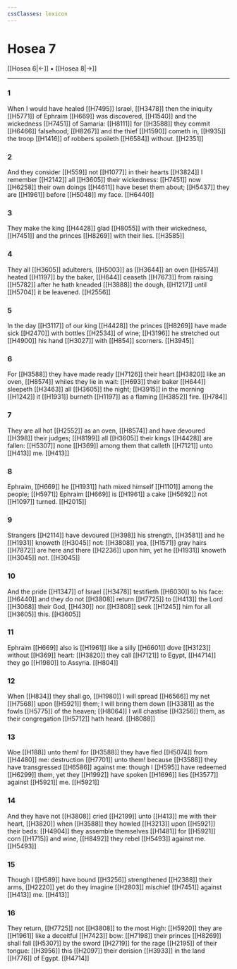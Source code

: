 ```yaml
---
cssClasses: lexicon
---
```

# Hosea 7

[[Hosea 6|←]] • [[Hosea 8|→]]

---

### 1
When I would have healed [[H7495]] Israel, [[H3478]] then the iniquity [[H5771]] of Ephraim [[H669]] was discovered, [[H1540]] and the wickedness [[H7451]] of Samaria: [[H8111]] for [[H3588]] they commit [[H6466]] falsehood; [[H8267]] and the thief [[H1590]] cometh in, [[H935]] the troop [[H1416]] of robbers spoileth [[H6584]] without. [[H2351]]

### 2
And they consider [[H559]] not [[H1077]] in their hearts [[H3824]] I remember [[H2142]] all [[H3605]] their wickedness: [[H7451]] now [[H6258]] their own doings [[H4611]] have beset them about; [[H5437]] they are [[H1961]] before [[H5048]] my face. [[H6440]]

### 3
They make the king [[H4428]] glad [[H8055]] with their wickedness, [[H7451]] and the princes [[H8269]] with their lies. [[H3585]]

### 4
They all [[H3605]] adulterers, [[H5003]] as [[H3644]] an oven [[H8574]] heated [[H1197]] by the baker, [[H644]] ceaseth [[H7673]] from raising [[H5782]] after he hath kneaded [[H3888]] the dough, [[H1217]] until [[H5704]] it be leavened. [[H2556]]

### 5
In the day [[H3117]] of our king [[H4428]] the princes [[H8269]] have made sick [[H2470]] with bottles [[H2534]] of wine; [[H3196]] he stretched out [[H4900]] his hand [[H3027]] with [[H854]] scorners. [[H3945]]

### 6
For [[H3588]] they have made ready [[H7126]] their heart [[H3820]] like an oven, [[H8574]] whiles they lie in wait: [[H693]] their baker [[H644]] sleepeth [[H3463]] all [[H3605]] the night; [[H3915]] in the morning [[H1242]] it [[H1931]] burneth [[H1197]] as a flaming [[H3852]] fire. [[H784]]

### 7
They are all hot [[H2552]] as an oven, [[H8574]] and have devoured [[H398]] their judges; [[H8199]] all [[H3605]] their kings [[H4428]] are fallen: [[H5307]] none [[H369]] among them that calleth [[H7121]] unto [[H413]] me. [[H413]]

### 8
Ephraim, [[H669]] he [[H1931]] hath mixed himself [[H1101]] among the people; [[H5971]] Ephraim [[H669]] is [[H1961]] a cake [[H5692]] not [[H1097]] turned. [[H2015]]

### 9
Strangers [[H2114]] have devoured [[H398]] his strength, [[H3581]] and he [[H1931]] knoweth [[H3045]] not: [[H3808]] yea, [[H1571]] gray hairs [[H7872]] are here and there [[H2236]] upon him, yet he [[H1931]] knoweth [[H3045]] not. [[H3045]]

### 10
And the pride [[H1347]] of Israel [[H3478]] testifieth [[H6030]] to his face: [[H6440]] and they do not [[H3808]] return [[H7725]] to [[H413]] the Lord [[H3068]] their God, [[H430]] nor [[H3808]] seek [[H1245]] him for all [[H3605]] this. [[H3605]]

### 11
Ephraim [[H669]] also is [[H1961]] like a silly [[H6601]] dove [[H3123]] without [[H369]] heart: [[H3820]] they call [[H7121]] to Egypt, [[H4714]] they go [[H1980]] to Assyria. [[H804]]

### 12
When [[H834]] they shall go, [[H1980]] I will spread [[H6566]] my net [[H7568]] upon [[H5921]] them; I will bring them down [[H3381]] as the fowls [[H5775]] of the heaven; [[H8064]] I will chastise [[H3256]] them, as their congregation [[H5712]] hath heard. [[H8088]]

### 13
Woe [[H188]] unto them! for [[H3588]] they have fled [[H5074]] from [[H4480]] me: destruction [[H7701]] unto them! because [[H3588]] they have transgressed [[H6586]] against me: though I [[H595]] have redeemed [[H6299]] them, yet they [[H1992]] have spoken [[H1696]] lies [[H3577]] against [[H5921]] me. [[H5921]]

### 14
And they have not [[H3808]] cried [[H2199]] unto [[H413]] me with their heart, [[H3820]] when [[H3588]] they howled [[H3213]] upon [[H5921]] their beds: [[H4904]] they assemble themselves [[H1481]] for [[H5921]] corn [[H1715]] and wine, [[H8492]] they rebel [[H5493]] against me. [[H5493]]

### 15
Though I [[H589]] have bound [[H3256]] strengthened [[H2388]] their arms, [[H2220]] yet do they imagine [[H2803]] mischief [[H7451]] against [[H413]] me. [[H413]]

### 16
They return, [[H7725]] not [[H3808]] to the most High: [[H5920]] they are [[H1961]] like a deceitful [[H7423]] bow: [[H7198]] their princes [[H8269]] shall fall [[H5307]] by the sword [[H2719]] for the rage [[H2195]] of their tongue: [[H3956]] this [[H2097]] their derision [[H3933]] in the land [[H776]] of Egypt. [[H4714]]